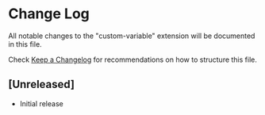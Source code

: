 # Change Log

All notable changes to the "custom-variable" extension will be documented in this file.

Check [Keep a Changelog](http://keepachangelog.com/) for recommendations on how to structure this file.

## [Unreleased]

- Initial release